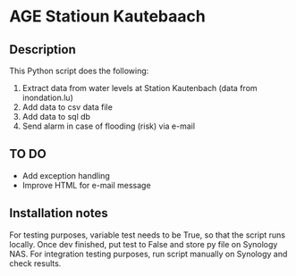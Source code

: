 # AGE Statioun Kautebaach

## Description
This Python script does the following:
1. Extract data from water levels at Station Kautenbach (data from inondation.lu)
2. Add data to csv data file
3. Add data to sql db
4. Send alarm in case of flooding (risk) via e-mail

## TO DO
- Add exception handling
- Improve HTML for e-mail message

## Installation notes
For testing purposes, variable test needs to be True, so that the script runs locally.
Once dev finished, put test to False and store py file on Synology NAS.
For integration testing purposes, run script manually on Synology and check results.
